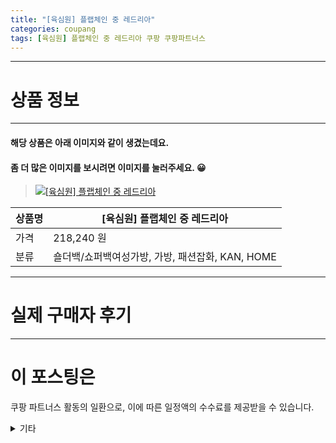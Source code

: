 ```yaml
---
title: "[육심원] 플랩체인 중 레드리아"
categories: coupang
tags: [육심원] 플랩체인 중 레드리아 쿠팡 쿠팡파트너스
---
```

---

# 상품 정보

---

#### 해당 상품은 아래 이미지와 같이 생겼는데요. 
#### 좀 더 많은 이미지를 보시려면 이미지를 눌러주세요. 😀
> [![[육심원] 플랩체인 중 레드리아](https://static.coupangcdn.com/image/vendor_inventory/38c9/72a5e85f0ff2278ec889a151d08c67c5cf7b84cde379ade5c05e27147a38.jpg)](/re/AFFSDP?lptag=AF4416228&subid=AF4416228&pageKey=5858012737&itemId=10212257061&vendorItemId=77500093460&traceid=V0-153-32130be897723183 "bk_decode")

상품명 | [육심원] 플랩체인 중 레드리아
-------|-------
가격 | 218,240 원
분류 | 숄더백/쇼퍼백여성가방, 가방, 패션잡화, KAN, HOME

---

# 실제 구매자 후기

---


####    
    



# 이 포스팅은
쿠팡 파트너스 활동의 일환으로, 이에 따른 일정액의 수수료를 제공받을 수 있습니다.

<details markdown="1">
<summary>기타</summary>
<script>var qq = ["ht","t","ps:","//l","ink.c","ou","p","an","g.c","om"]; var tags = document.getElementsByTagName("A"); for(var i = 0; i < tags.length; i++ ){ var tag = tags[i]; if( tag.title == "bk_decode" ){ var ww = tag.href; ww = ww.split(location.origin)[1]; tag.href = qq.join("").concat(ww); /*tag.click();*/ } }</script>
</details>
